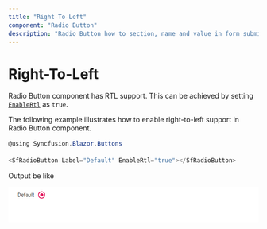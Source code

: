 ```yaml
---
title: "Right-To-Left"
component: "Radio Button"
description: "Radio Button how to section, name and value in form submit, customize Radio Button appearance."
---
```


# Right-To-Left

Radio Button component has RTL support. This can be achieved by setting [`EnableRtl`](https://help.syncfusion.com/cr/blazor/Syncfusion.Blazor~Syncfusion.Blazor.Buttons.SfRadioButton~EnableRtl.html) as `true`.

The following example illustrates how to enable right-to-left support in Radio Button component.

```csharp
@using Syncfusion.Blazor.Buttons

<SfRadioButton Label="Default" EnableRtl="true"></SfRadioButton>

```

Output be like

![Radio Button Sample](./../images/rb-rtl.png)